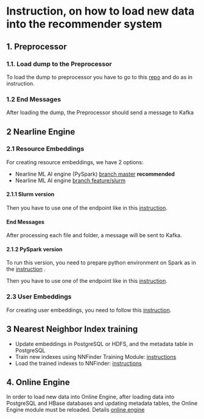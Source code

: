 # Instruction, on how to load new data into the recommender system

## 1. Preprocessor

### 1.1. Load dump to the Preprocessor

To load the dump to preprocessor you have to go to
this [repo](https://git.man.poznan.pl/stash/projects/EOSC-RS/repos/preprocessor/browse) 
and do as in instruction.

### 1.2 End Messages

After loading the dump, the Preprocessor should send a message to Kafka

## 2 Nearline Engine

### 2.1 Resource Embeddings

For creating resource embeddings, we have 2 options:

- Nearline ML AI engine (PySpark)
   [branch master](https://git.man.poznan.pl/stash/projects/EOSC-RS/repos/nearline-ml-ai-engine/browse)
**recommended**
- Nearline ML AI
  engine [branch feature/slurm](https://git.man.poznan.pl/stash/projects/EOSC-RS/repos/nearline-ml-ai-engine/browse?at=refs%2Fheads%2Ffeature%2Fslurm)

#### 2.1.1 Slurm version

Then you have to use one of the endpoint like in this 
[instruction](https://git.man.poznan.pl/stash/projects/EOSC-RS/repos/nearline-ml-ai-engine/browse/LOAD_NEW_DATA.md).

#### End Messages

After processing each file and folder, a message will be sent to Kafka.

#### 2.1.2 PySpark version

To run this version, you need to prepare python environment on Spark as in the
[instruction](https://git.man.poznan.pl/stash/projects/EOSC-RS/repos/nearline-ml-ai-engine/browse/app/user_entity/spark/README.md)
.

Then you have to use one of the endpoint like in this 
[instruction](https://git.man.poznan.pl/stash/projects/EOSC-RS/repos/nearline-ml-ai-engine/browse/LOAD_NEW_DATA.md).

### 2.3 User Embeddings

For creating user embeddings, you need to follow this
[instruction](https://git.man.poznan.pl/stash/projects/EOSC-RS/repos/nearline-ml-ai-engine/browse/LOAD_NEW_DATA.md).

## 3 Nearest Neighbor Index training

- Update embeddings in PostgreSQL or HDFS, and the metadata table in PostgreSQL
- Train new indexes using NNFinder Training Module: [instructions](https://git.man.poznan.pl/stash/projects/EOSC-RS/repos/nearest-neighbor-finder-training-module/browse/LOAD_NEW_DATA.md)
- Load the trained indexes to NNFinder: [instructions](https://git.man.poznan.pl/stash/projects/EOSC-RS/repos/nearest-neighbor-finder/browse/LOAD_NEW_DATA.md)

## 4. Online Engine

In order to load new data into Online Engine, after loading data into PostgreSQL and HBase databases and updating
metadata tables, the Online Engine module must be reloaded.
Details [online engine](https://git.man.poznan.pl/stash/projects/EOSC-RS/repos/online-ml-ai-engine/browse/LOAD_NEW_DATA.md)
